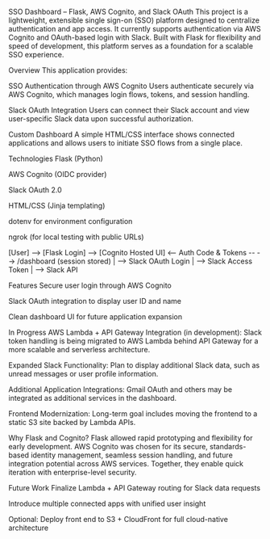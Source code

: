 SSO Dashboard – Flask, AWS Cognito, and Slack OAuth
This project is a lightweight, extensible single sign-on (SSO) platform designed to centralize authentication and app access. It currently supports authentication via AWS Cognito and OAuth-based login with Slack. Built with Flask for flexibility and speed of development, this platform serves as a foundation for a scalable SSO experience.

Overview
This application provides:

SSO Authentication through AWS Cognito
Users authenticate securely via AWS Cognito, which manages login flows, tokens, and session handling.

Slack OAuth Integration
Users can connect their Slack account and view user-specific Slack data upon successful authorization.

Custom Dashboard
A simple HTML/CSS interface shows connected applications and allows users to initiate SSO flows from a single place.

Technologies
Flask (Python)

AWS Cognito (OIDC provider)

Slack OAuth 2.0

HTML/CSS (Jinja templating)

dotenv for environment configuration

ngrok (for local testing with public URLs)

[User] --> [Flask Login] --> [Cognito Hosted UI]
         <-- Auth Code & Tokens --
         --> /dashboard (session stored)
            |
            --> Slack OAuth Login
                |
                --> Slack Access Token
                    |
                    --> Slack API

Features
Secure user login through AWS Cognito

Slack OAuth integration to display user ID and name

Clean dashboard UI for future application expansion

In Progress
AWS Lambda + API Gateway Integration (in development):
Slack token handling is being migrated to AWS Lambda behind API Gateway for a more scalable and serverless architecture.

Expanded Slack Functionality:
Plan to display additional Slack data, such as unread messages or user profile information.

Additional Application Integrations:
Gmail OAuth and others may be integrated as additional services in the dashboard.

Frontend Modernization:
Long-term goal includes moving the frontend to a static S3 site backed by Lambda APIs.

Why Flask and Cognito?
Flask allowed rapid prototyping and flexibility for early development. AWS Cognito was chosen for its secure, standards-based identity management, seamless session handling, and future integration potential across AWS services. Together, they enable quick iteration with enterprise-level security.

Future Work
Finalize Lambda + API Gateway routing for Slack data requests

Introduce multiple connected apps with unified user insight

Optional: Deploy front end to S3 + CloudFront for full cloud-native architecture